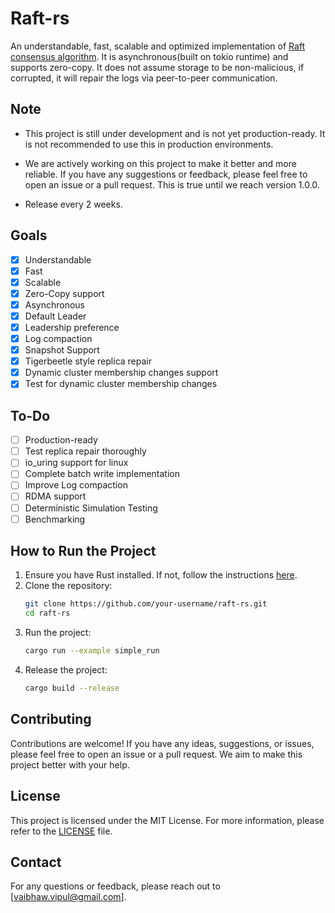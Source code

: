 # Raft-rs
An understandable, fast, scalable and optimized implementation of [Raft consensus algorithm](https://en.wikipedia.org/wiki/Raft_(algorithm)).
It is asynchronous(built on tokio runtime) and supports zero-copy. It does not assume storage to be non-malicious, if corrupted, it will repair the logs via peer-to-peer communication.

## Note
- This project is still under development and is not yet production-ready. It is not recommended to use this in production environments.

- We are actively working on this project to make it better and more reliable. If you have any suggestions or feedback, please feel free to open an issue or a pull request. This is true until we reach version 1.0.0.

- Release every 2 weeks.

## Goals
- [x] Understandable
- [x] Fast
- [x] Scalable
- [x] Zero-Copy support
- [x] Asynchronous
- [x] Default Leader
- [x] Leadership preference
- [x] Log compaction
- [x] Snapshot Support
- [x] Tigerbeetle style replica repair
- [x] Dynamic cluster membership changes support
- [x] Test for dynamic cluster membership changes

## To-Do
- [ ] Production-ready
- [ ] Test replica repair thoroughly
- [ ] io_uring support for linux
- [ ] Complete batch write implementation
- [ ] Improve Log compaction
- [ ] RDMA support
- [ ] Deterministic Simulation Testing
- [ ] Benchmarking

## How to Run the Project
1. Ensure you have Rust installed. If not, follow the instructions [here](https://www.rust-lang.org/tools/install).
2. Clone the repository:
   ```sh
   git clone https://github.com/your-username/raft-rs.git
   cd raft-rs
   ```
3. Run the project:
   ```sh
   cargo run --example simple_run
   ```
4. Release the project:
   ```sh
   cargo build --release
   ```

## Contributing
Contributions are welcome! If you have any ideas, suggestions, or issues, please feel free to open an issue or a pull request. We aim to make this project better with your help.

## License
This project is licensed under the MIT License. For more information, please refer to the [LICENSE](LICENSE) file.

## Contact
For any questions or feedback, please reach out to [vaibhaw.vipul@gmail.com].
